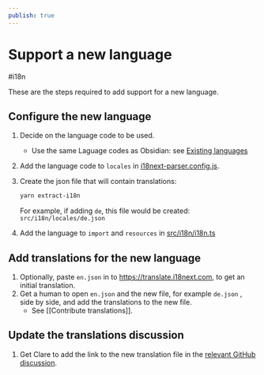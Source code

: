```yaml
---
publish: true
---
```


# Support a new language

<span class="related-pages">#i18n</span>

These are the steps required to add support for a new language.

## Configure the new language

1. Decide on the language code to be used.
    - Use the same Laguage codes as Obsidian: see [Existing languages](https://github.com/obsidianmd/obsidian-translations?tab=readme-ov-file#existing-languages)
2. Add the language code to `locales` in [i18next-parser.config.js](https://github.com/obsidian-tasks-group/obsidian-tasks/blob/main/i18next-parser.config.js).
3. Create the json file that will contain translations:

    ```bash
    yarn extract-i18n
    ```

    For example, if adding `de`, this file would be created: `src/i18n/locales/de.json`

4. Add the language to `import` and `resources` in  [src/i18n/i18n.ts](https://github.com/obsidian-tasks-group/obsidian-tasks/blob/main/src/i18n/i18n.ts)

## Add translations for the new language

1. Optionally, paste `en.json` in to  <https://translate.i18next.com>, to get an initial translation.
2. Get a human to open `en.json` and the new file, for example `de.json` , side by side, and add the translations to the new file.
    - See [[Contribute translations]].

## Update the translations discussion

1. Get Clare to add the link to the new translation file in the [relevant GitHub discussion](https://github.com/obsidian-tasks-group/obsidian-tasks/discussions/3321#discussion-7942115).
